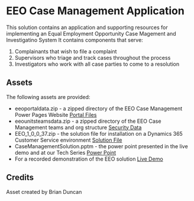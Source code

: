 # EEO Case Management Application
This solution contains an application and supporting resources for implementing an Equal Employment Opportunity Case Magement and Investigatino System
It contains components that serve:
  1. Complainants that wish to file a complaint
  2. Supervisors who triage and track cases throughout the process
  3. Investigators who work with all case parties to come to a resolution

## Assets
The following assets are provided:
  - eeoportaldata.zip - a zipped directory of the EEO Case Management Power Pages Website [Portal Files](https://github.com/microsoft/SLG-Business-Applications/releases/download/31/eeoportaldata.zip)
  - eeounitsteamsdata.zip - a zipped directory of the EEO Case Management teams and org structure [Security Data](https://github.com/microsoft/SLG-Business-Applications/releases/download/31/eeounitsteamsdata.zip)
  - EEO_1_0_0_37.zip - the solution file for installation on a Dynamics 365 Customer Service environment [Solution File](https://github.com/microsoft/SLG-Business-Applications/releases/download/31/EEO_1_0_0_37.zip)
  - CaseManagementSolution.pptm - the power point presented in the live demo and at our Tech Series [Power Point](https://github.com/microsoft/SLG-Business-Applications/releases/download/31/Equal.Employment.Opportunity.Case.Management.Solution.pptm)
  - For a recorded demonstration of the EEO solution [Live Demo](https://livesend.microsoft.com/i/fcuyqRcxYzP13DljCuNUSjbDgrZGk2uK___MH8DojhFDIBdZpvWu3SQ4cQb1pHX___I45wU9zy6TaPMBrtsW8oTX00WcGsPLUSSIGNeDlxOtesNdm9CoYeb3GVJZ92oeferNsPmIzTPLUSSIGN)
## Credits
  Asset created by Brian Duncan

